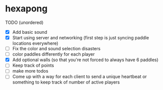 hexapong
========

TODO (unordered)
- [x] Add basic sound
- [x] Start using server and networking (first step is just syncing paddle locations everywhere)
- [ ] Fix the color and sound selection disasters
- [ ] color paddles differently for each player
- [x] Add optional walls (so that you're not forced to always have 6 paddles)
- [ ] Keep track of points
- [ ] make more todos 
- [ ] Come up with a way for each client to send a unique heartbeat or something to keep track of number of active players
